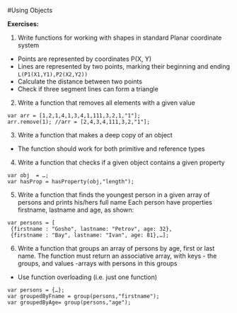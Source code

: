 #Using Objects

**Exercises:**

01. Write functions for working with shapes in  standard Planar coordinate system
 * Points are represented by coordinates P(X, Y)
 * Lines are represented by two points, marking their beginning and ending ``L(P1(X1,Y1),P2(X2,Y2))``
 * Calculate the distance between two points
 * Check if three segment lines can form a triangle

02. Write a function that removes all elements with a given value

 ```
 var arr = [1,2,1,4,1,3,4,1,111,3,2,1,"1"];
 arr.remove(1); //arr = [2,4,3,4,111,3,2,"1"];
 ```
 

03. Write a function that makes a deep copy of an object
 * The function should work for both primitive and reference types

04. Write a function that checks if a given object contains a given property

 ```
 var obj  = …;
 var hasProp = hasProperty(obj,"length");
 ```

05. Write a function that finds the youngest person in a given array of persons and prints his/hers full name
Each person have properties firstname, lastname and age, as shown:

 ```
var persons = [
  {firstname : "Gosho", lastname: "Petrov", age: 32}, 
  {firstname : "Bay", lastname: "Ivan", age: 81},…];
 ```
06. Write a function that groups an array of persons by age, first or last name. The function must return an associative array, with keys - the groups, and values -arrays with persons in this groups
 * Use function overloading (i.e. just one function)

 ```
var persons = {…};
var groupedByFname = group(persons,"firstname");
var groupedByAge= group(persons,"age");
 ```
